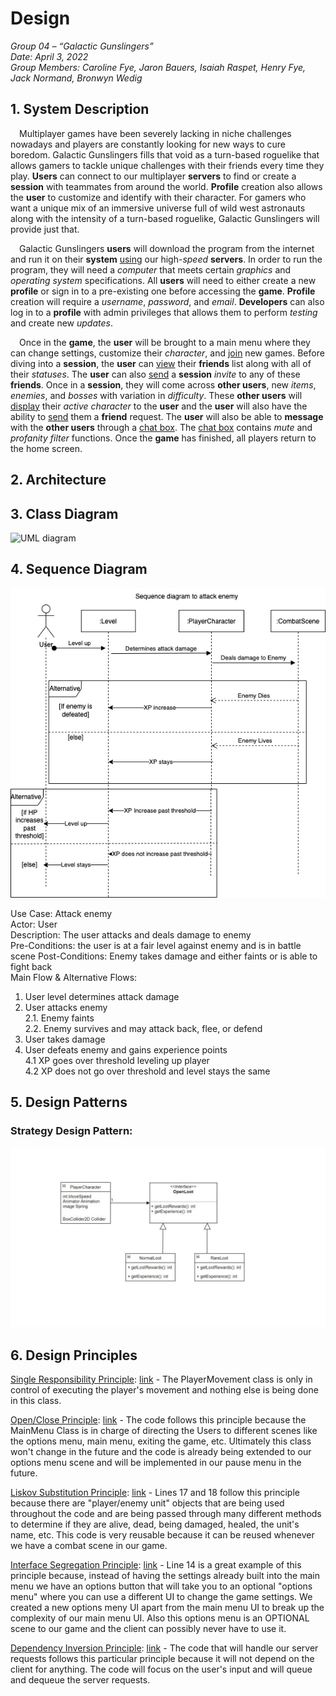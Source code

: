 
# Design

_Group 04 – “Galactic Gunslingers”\
Date: April 3, 2022\
Group Members: Caroline Fye, Jaron Bauers, Isaiah Raspet, Henry Fye, Jack Normand, Bronwyn Wedig_
## 1. System Description
&emsp;Multiplayer games have been severely lacking in niche challenges nowadays and players are constantly looking for new ways to cure boredom. Galactic Gunslingers fills that void as a turn-based roguelike that allows gamers to tackle unique challenges with their friends every time they play. **Users** can connect to our multiplayer **servers** to find or create a **session** with teammates from around the world. **Profile** creation also allows the **user** to customize and identify with their character. For gamers who want a unique mix of an immersive universe full of wild west astronauts along with the intensity of a turn-based roguelike, Galactic Gunslingers will provide just that.

&emsp;Galactic Gunslingers **users** will download the program from the internet and run it on their **system** <ins>using</ins> our high-*speed* **servers**. In order to run the program, they will need a *computer* that meets certain *graphics* and *operating system* specifications. All **users** will need to either create a new **profile** or sign in to a pre-existing one before accessing the **game**. **Profile** creation will require a *username*, *password*, and *email*. **Developers** can also log in to a **profile** with admin privileges that allows them to perform *testing* and create new *updates*. 

&emsp;Once in the **game**, the **user** will be brought to a main menu where they can change settings, customize their *character*, and <ins>join</ins> new games. Before diving into a **session**, the **user** can <ins>view</ins> their **friends** list along with all of their *statuses*. The **user** can also <ins>send</ins> a **session** *invite* to any of these **friends**. Once in a **session**, they will come across **other users**, new *items*, *enemies*, and *bosses* with variation in *difficulty*. These **other users** will <ins>display</ins> their *active character* to the **user** and the **user** will also have the ability to <ins>send</ins> them a **friend** request. The **user** will also be able to **message** with the **other users** through a <ins>chat box</ins>. The <ins>chat box</ins> contains *mute* and *profanity filter* functions. Once the **game** has finished, all players return to the home screen.

## 2. Architecture


## 3. Class Diagram
![UML diagram](https://user-images.githubusercontent.com/21299000/161398068-555315e2-7002-4e7d-8bed-65dc06a624f3.png)


## 4. Sequence Diagram

<img src ="/project_documentation/deliverable_media/images/SequenceDiagram.png">

Use Case: Attack enemy\
Actor: User\
Description: The user attacks and deals damage to enemy\
Pre-Conditions: the user is at a fair level against enemy and is in battle scene 
Post-Conditions: Enemy takes damage and either faints or is able to fight back\
Main Flow & Alternative Flows:
1. User level determines attack damage
2. User attacks enemy\
2.1. Enemy faints\
2.2. Enemy survives and may attack back, flee, or defend
3. User takes damage
4. User defeats enemy and gains experience points\
4.1 XP goes over threshold leveling up player\
4.2 XP does not go over threshold and level stays the same



## 5. Design Patterns
### Strategy Design Pattern:
![Strategy Diagram](https://github.com/CS386-Team4/STR-DCIS/blob/main/project_documentation/deliverable_media/images/StrategyDiagram.JPG)


## 6. Design Principles
<u>Single Responsibility Principle</u>: [link](https://github.com/CS386-Team4/STR-DCIS/blob/main/Source/STR-DCIS/Assets/Scripts/PlayerMovement.cs) - The PlayerMovement class is only in control of executing the player's movement and nothing else is being done in this class.

<u>Open/Close Principle</u>: [link](https://github.com/CS386-Team4/STR-DCIS/blob/main/Source/STR-DCIS/Assets/Scripts/MainMenu.cs) - The code follows this principle because the MainMenu Class is in charge of directing the Users to different scenes like the options menu, main menu, exiting the game, etc. Ultimately this class won't change in the future and the code is already being extended to our options menu scene and will be implemented in our pause menu in the future.

<u>Liskov Substitution Principle</u>: [link](https://github.com/CS386-Team4/STR-DCIS/blob/main/Source/STR-DCIS/Assets/Scripts/BattleSystem.cs#L17) - Lines 17 and 18 follow this principle because there are "player/enemy unit" objects that are being used throughout the code and are being passed through many different methods to determine if they are alive, dead, being damaged, healed, the unit's name, etc. This code is very reusable because it can be reused whenever we have a combat scene in our game.

<u>Interface Segregation Principle</u>: [link](https://github.com/CS386-Team4/STR-DCIS/blob/main/Source/STR-DCIS/Assets/Scripts/MainMenu.cs#L14) - Line 14 is a great example of this principle because, instead of having the settings already built into the main menu we have an options button that will take you to an optional "options menu" where you can use a different UI to change the game settings. We created a new options meny UI apart from the main menu UI to break up the complexity of our main menu UI. Also this options menu is an OPTIONAL scene to our game and the client can possibly never have to use it.

<u>Dependency Inversion Principle</u>: [link](https://github.com/CS386-Team4/STR-DCIS/blob/Server/Source/Server/GGServer/GGServer/Program.cs) - The code that will handle our server requests follows this particular principle because it will not depend on the client for anything. The code will focus on the user's input and will queue and dequeue the server requests.

